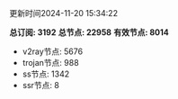 更新时间2024-11-20 15:34:22

**总订阅: 3192**
**总节点: 22958**
**有效节点: 8014**
- v2ray节点: 5676
- trojan节点: 988
- ss节点: 1342
- ssr节点: 8
